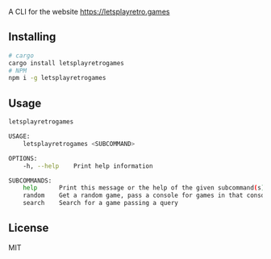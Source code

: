 A CLI for the website https://letsplayretro.games

## Installing

```sh
# cargo
cargo install letsplayretrogames
# NPM
npm i -g letsplayretrogames
```


## Usage

```sh
letsplayretrogames

USAGE:
    letsplayretrogames <SUBCOMMAND>

OPTIONS:
    -h, --help    Print help information

SUBCOMMANDS:
    help      Print this message or the help of the given subcommand(s)
    random    Get a random game, pass a console for games in that console or leave empty and be surprised
    search    Search for a game passing a query
```

## License

MIT
